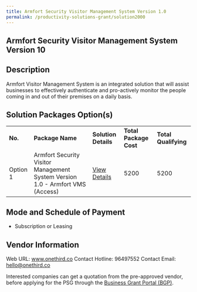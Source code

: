 ```yaml
---
title: Armfort Security Visitor Management System Version 1.0
permalink: /productivity-solutions-grant/solution2000
---
```


## Armfort Security Visitor Management System Version 10

## Description

Armfort Visitor Management System is an integrated solution that will assist businesses to effectively authenticate and pro-actively monitor the people coming in and out of their premises on a daily basis.

## Solution Packages Option(s)

<table>
<tr>
<td><b>No.</b></td>
<td><b>Package Name</b></td>
<td><b>Solution Details</b></td>
<td><b>Total Package Cost</b></td>
<td><b>Total Qualifying</b></td>
</tr>
<tr>
<td>Option 1</td>
<td>Armfort Security Visitor Management System Version 1.0 - Armfort VMS (Access)</td>
<td><a href='https://www.gobusiness.gov.sg/images/psg/20200646_Desensitised_Annex_3_Part_3.pdf'>View Details</a></td>
<td>5200</td>
<td>5200</td>
</tr>
</table>

## Mode and Schedule of Payment

 - Subscription or Leasing

## Vendor Information

 Web URL: www.onethird.co 
Contact Hotline: 96497552 
Contact Email: hello@onethird.co 


Interested companies can get a quotation from the pre-approved vendor, before applying for the PSG through the <a href='https://www.businessgrants.gov.sg/'>Business Grant Portal (BGP)</a>.

